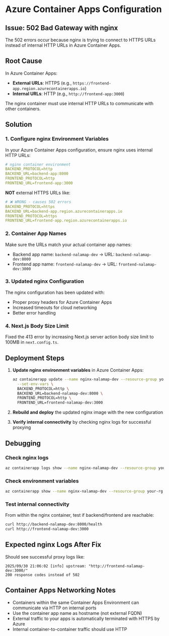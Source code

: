 # Azure Container Apps Configuration

## Issue: 502 Bad Gateway with nginx

The 502 errors occur because nginx is trying to connect to HTTPS URLs instead of internal HTTP URLs in Azure Container Apps.

## Root Cause

In Azure Container Apps:
- **External URLs**: HTTPS (e.g., `https://frontend-app.region.azurecontainerapps.io`)
- **Internal URLs**: HTTP (e.g., `http://frontend-app:3000`)

The nginx container must use internal HTTP URLs to communicate with other containers.

## Solution

### 1. Configure nginx Environment Variables

In your Azure Container Apps configuration, ensure nginx uses internal HTTP URLs:

```yaml
# nginx container environment
BACKEND_PROTOCOL=http
BACKEND_URL=backend-app:8000
FRONTEND_PROTOCOL=http  
FRONTEND_URL=frontend-app:3000
```

**NOT** external HTTPS URLs like:
```yaml
# ❌ WRONG - causes 502 errors
BACKEND_PROTOCOL=https
BACKEND_URL=backend-app.region.azurecontainerapps.io
FRONTEND_PROTOCOL=https
FRONTEND_URL=frontend-app.region.azurecontainerapps.io
```

### 2. Container App Names

Make sure the URLs match your actual container app names:
- Backend app name: `backend-nalamap-dev` → URL: `backend-nalamap-dev:8000`
- Frontend app name: `frontend-nalamap-dev` → URL: `frontend-nalamap-dev:3000`

### 3. Updated nginx Configuration

The nginx configuration has been updated with:
- Proper proxy headers for Azure Container Apps
- Increased timeouts for cloud networking
- Better error handling

### 4. Next.js Body Size Limit

Fixed the 413 error by increasing Next.js server action body size limit to 100MB in `next.config.ts`.

## Deployment Steps

1. **Update nginx environment variables** in Azure Container Apps:
   ```bash
   az containerapp update --name nginx-nalamap-dev --resource-group your-rg \
     --set-env-vars \
     BACKEND_PROTOCOL=http \
     BACKEND_URL=backend-nalamap-dev:8000 \
     FRONTEND_PROTOCOL=http \
     FRONTEND_URL=frontend-nalamap-dev:3000
   ```

2. **Rebuild and deploy** the updated nginx image with the new configuration

3. **Verify internal connectivity** by checking nginx logs for successful proxying

## Debugging

### Check nginx logs
```bash
az containerapp logs show --name nginx-nalamap-dev --resource-group your-rg
```

### Check environment variables
```bash
az containerapp show --name nginx-nalamap-dev --resource-group your-rg --query properties.template.containers[0].env
```

### Test internal connectivity
From within the nginx container, test if backend/frontend are reachable:
```bash
curl http://backend-nalamap-dev:8000/health
curl http://frontend-nalamap-dev:3000
```

## Expected nginx Logs After Fix

Should see successful proxy logs like:
```
2025/09/30 21:06:02 [info] upstream: "http://frontend-nalamap-dev:3000/"
200 response codes instead of 502
```

## Container Apps Networking Notes

- Containers within the same Container Apps Environment can communicate via HTTP on internal ports
- Use the container app name as hostname (not external FQDN)
- External traffic to your apps is automatically terminated with HTTPS by Azure
- Internal container-to-container traffic should use HTTP